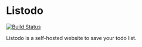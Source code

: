 # Listodo
[![Build Status](https://travis-ci.org/cedced19/listodo.svg?branch=master)](https://travis-ci.org/cedced19/listodo)

Listodo is a self-hosted website to save your todo list.
